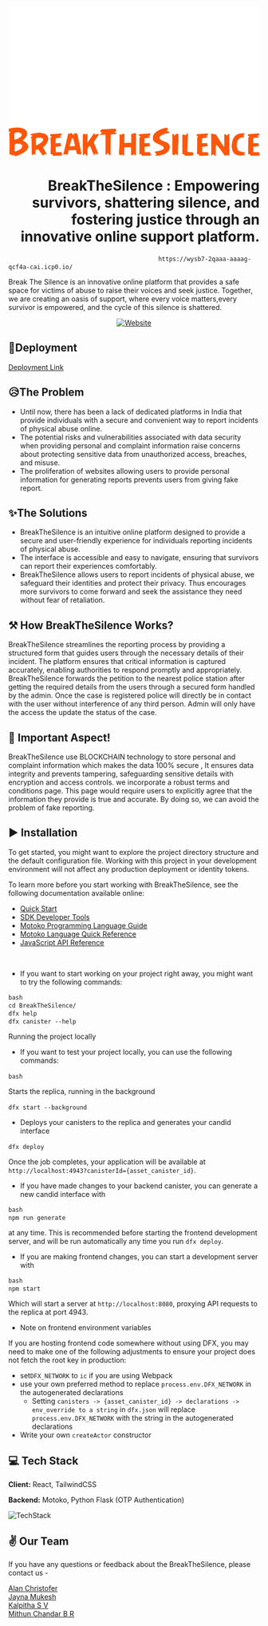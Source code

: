 <p align="center">
  <a href="https://wysb7-2qaaa-aaaag-qcf4a-cai.icp0.io/">
    <img src = "./src/oasis_frontend/src/assets/Logo.svg" width="1200" height="300">
  </a>
</p>

<h1 align="right"> BreakTheSilence : Empowering survivors, shattering silence, and fostering justice through an innovative online support platform. </h1>

                                              https://wysb7-2qaaa-aaaag-qcf4a-cai.icp0.io/

Break The Silence is an innovative online platform that provides a safe space for victims of abuse to raise their voices and seek justice.
Together, we are creating an oasis of support, where every voice matters,every survivor is empowered, and the cycle of this silence is shattered.

<p align="center">
  <a href="https://wysb7-2qaaa-aaaag-qcf4a-cai.icp0.io/">
    <img alt="Website" src="https://img.shields.io/badge/-website-blue">
  </a>
</p>

## 📎Deployment

<a href="https://wysb7-2qaaa-aaaag-qcf4a-cai.icp0.io/" target="_blank" rel="noopener noreferrer">Deployment Link </a>


## 😥The Problem

- Until now, there has been a lack of dedicated platforms in India that provide individuals with a secure and convenient way to report incidents of physical abuse online.
- The potential risks and vulnerabilities associated with data security when providing personal and complaint information raise concerns about protecting sensitive data from unauthorized access, breaches, and misuse.
- The proliferation of websites allowing users to provide personal information for generating reports prevents users from giving fake report.


## ✨The Solutions

- BreakTheSilence is an intuitive online platform designed to provide a secure and user-friendly experience for individuals reporting incidents of physical abuse. 
- The interface is accessible and easy to navigate, ensuring that survivors can report their experiences comfortably.
- BreakTheSilence allows users to report incidents of physical abuse, we safeguard their identities and protect their privacy. Thus encourages more survivors to come forward and seek the assistance they need without fear of retaliation.


## ⚒️ How BreakTheSilence Works?

BreakTheSilence streamlines the reporting process by providing a structured form that guides users through the necessary details of their incident. The platform ensures that critical information is captured accurately, enabling authorities to respond promptly and appropriately.
BreakTheSilence forwards the petition to the nearest police station after getting the required details from the users through a secured form handled by the admin. Once the case is registered police will directly be in contact with the user without interference of any third person. Admin will only have the access the update the status of the case.


## 🎯 Important Aspect!
BreakTheSilence use BLOCKCHAIN technology to store personal and complaint information which makes the data 100% secure , It ensures data integrity and prevents tampering, safeguarding sensitive details with encryption and access controls.
we incorporate a robust terms and conditions page. This page would require users to explicitly agree that the information they provide is true and accurate. By doing so, we can avoid the problem of fake reporting.



## ▶️ Installation

To get started, you might want to explore the project directory structure and the default configuration file. Working with this project in your development environment will not affect any production deployment or identity tokens.

To learn more before you start working with BreakTheSilence, see the following documentation available online:

- [Quick Start](https://internetcomputer.org/docs/current/developer-docs/quickstart/hello10mins)
- [SDK Developer Tools](https://internetcomputer.org/docs/current/developer-docs/build/install-upgrade-remove)
- [Motoko Programming Language Guide](https://internetcomputer.org/docs/current/developer-docs/build/cdks/motoko-dfinity/motoko/)
- [Motoko Language Quick Reference](https://internetcomputer.org/docs/current/references/motoko-ref/)
- [JavaScript API Reference](https://erxue-5aaaa-aaaab-qaagq-cai.raw.icp0.io)

<br/>

- If you want to start working on your project right away, you might want to try the following commands:

```
bash
cd BreakTheSilence/
dfx help
dfx canister --help
```

 Running the project locally

- If you want to test your project locally, you can use the following commands:

```bash```

Starts the replica, running in the background

```dfx start --background```

- Deploys your canisters to the replica and generates your candid interface

```dfx deploy```


Once the job completes, your application will be available at `http://localhost:4943?canisterId={asset_canister_id}`.

- If you have made changes to your backend canister, you can generate a new candid interface with


```
bash
npm run generate
```

at any time. This is recommended before starting the frontend development server, and will be run automatically any time you run `dfx deploy`.

- If you are making frontend changes, you can start a development server with
```
bash
npm start
```

Which will start a server at `http://localhost:8080`, proxying API requests to the replica at port 4943.

- Note on frontend environment variables

If you are hosting frontend code somewhere without using DFX, you may need to make one of the following adjustments to ensure your project does not fetch the root key in production:

- set`DFX_NETWORK` to `ic` if you are using Webpack
- use your own preferred method to replace `process.env.DFX_NETWORK` in the autogenerated declarations
  - Setting `canisters -> {asset_canister_id} -> declarations -> env_override to a string` in `dfx.json` will replace `process.env.DFX_NETWORK` with the string in the autogenerated declarations
- Write your own `createActor` constructor
    
## 💻 Tech Stack

**Client:** React, TailwindCSS

**Backend:** Motoko, Python Flask (OTP Authentication)

![TechStack](https://cloud.webxspark.com/files/images/break-the-silence-techstack.png)

## ✌️ Our Team

If you have any questions or feedback about the BreakTheSilence, please contact us - 

[Alan Christofer](https://linktr.ee/AlanChristofer)  
[Jayna Mukesh](https://linktr.ee/jaynamukesh)  
[Kalpitha S V](https://linktr.ee/kalpithasv)  
[Mithun Chandar B R](https://linktr.ee/fanofelon)
